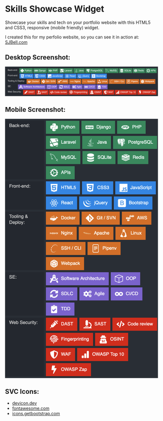 # Skills Showcase Widget
Showcase your skills and tech on your portfolio website with this HTML5 and CSS3, responsive (mobile friendly) widget.

I created this for my perfolio website, so you can see it in action at: [SJBell.com](https://sjbell.com "SJBell Portfolio")

## Desktop Screenshot:
![Desktop screenshot](https://github.com/sjbell/skills_showcase_widget/blob/main/screenshots/skills-showcase-screenshot-desktop.png?raw=true "Desktop screenshot")

## Mobile Screenshot:
![Mobile screenshot](https://github.com/sjbell/skills_showcase_widget/blob/main/screenshots/skills-showcase-screenshot-mobile.png?raw=true "Mobile screenshot")

## SVC Icons:
- [devicon.dev](https://devicon.dev "Devicon")
- [fontawesome.com](https://fontawesome.com "Fontawesome")
- [icons.getbootstrap.com](https://icons.getbootstrap.com "Bootstrap Icons")
